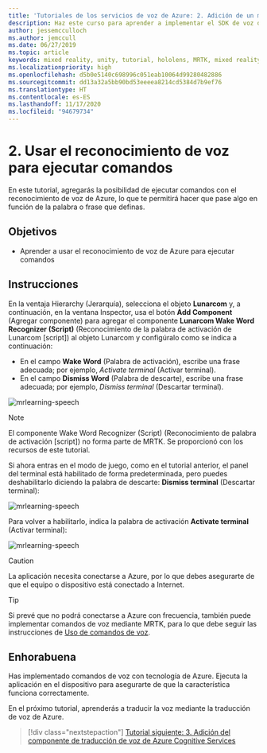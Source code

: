 ```yaml
---
title: 'Tutoriales de los servicios de voz de Azure: 2. Adición de un modo sin conexión para la traducción de voz a texto local'
description: Haz este curso para aprender a implementar el SDK de voz de Azure dentro de una aplicación de realidad mixta.
author: jessemcculloch
ms.author: jemccull
ms.date: 06/27/2019
ms.topic: article
keywords: mixed reality, unity, tutorial, hololens, MRTK, mixed reality toolkit, UWP, Azure spatial anchors, speech recognition, Windows 10
ms.localizationpriority: high
ms.openlocfilehash: d5b0e5140c698996c051eab10064d99280482886
ms.sourcegitcommit: dd13a32a5bb90bd53eeeea8214cd5384d7b9ef76
ms.translationtype: HT
ms.contentlocale: es-ES
ms.lasthandoff: 11/17/2020
ms.locfileid: "94679734"
---
```

# <a name="2-using-speech-recognition-to-execute-commands"></a>2. Usar el reconocimiento de voz para ejecutar comandos

En este tutorial, agregarás la posibilidad de ejecutar comandos con el reconocimiento de voz de Azure, lo que te permitirá hacer que pase algo en función de la palabra o frase que definas.

## <a name="objectives"></a>Objetivos

* Aprender a usar el reconocimiento de voz de Azure para ejecutar comandos

## <a name="instructions"></a>Instrucciones

En la ventaja Hierarchy (Jerarquía), selecciona el objeto **Lunarcom** y, a continuación, en la ventana Inspector, usa el botón **Add Component** (Agregar componente) para agregar el componente **Lunarcom Wake Word Recognizer (Script)** (Reconocimiento de la palabra de activación de Lunarcom [script]) al objeto Lunarcom y configúralo como se indica a continuación:

* En el campo **Wake Word** (Palabra de activación), escribe una frase adecuada; por ejemplo, _Activate terminal_ (Activar terminal).
* En el campo **Dismiss Word** (Palabra de descarte), escribe una frase adecuada; por ejemplo, _Dismiss terminal_ (Descartar terminal).

![mrlearning-speech](images/mrlearning-speech/tutorial2-section1-step1-1.png)

> [!NOTE]
> El componente Wake Word Recognizer (Script) (Reconocimiento de palabra de activación [script]) no forma parte de MRTK. Se proporcionó con los recursos de este tutorial.

Si ahora entras en el modo de juego, como en el tutorial anterior, el panel del terminal está habilitado de forma predeterminada, pero puedes deshabilitarlo diciendo la palabra de descarte: **Dismiss terminal** (Descartar terminal):

![mrlearning-speech](images/mrlearning-speech/tutorial2-section1-step1-2.png)

Para volver a habilitarlo, indica la palabra de activación **Activate terminal** (Activar terminal):

![mrlearning-speech](images/mrlearning-speech/tutorial2-section1-step1-3.png)

> [!CAUTION]
> La aplicación necesita conectarse a Azure, por lo que debes asegurarte de que el equipo o dispositivo está conectado a Internet.

> [!TIP]
> Si prevé que no podrá conectarse a Azure con frecuencia, también puede implementar comandos de voz mediante MRTK, para lo que debe seguir las instrucciones de [Uso de comandos de voz](mr-learning-base-09.md).

## <a name="congratulations"></a>Enhorabuena

Has implementado comandos de voz con tecnología de Azure. Ejecuta la aplicación en el dispositivo para asegurarte de que la característica funciona correctamente.

En el próximo tutorial, aprenderás a traducir la voz mediante la traducción de voz de Azure.

> [!div class="nextstepaction"]
> [Tutorial siguiente: 3. Adición del componente de traducción de voz de Azure Cognitive Services](mrlearning-speechSDK-ch3.md)
